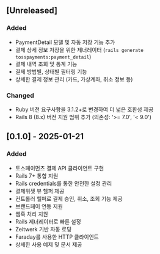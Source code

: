 ## [Unreleased]

### Added

- PaymentDetail 모델 및 자동 저장 기능 추가
- 결제 상세 정보 저장을 위한 제너레이터 (`rails generate tosspayments:payment_detail`)
- 결제 내역 조회 및 통계 기능
- 결제 방법별, 상태별 필터링 기능
- 상세한 결제 정보 관리 (카드, 가상계좌, 취소 정보 등)

### Changed

- Ruby 버전 요구사항을 3.1.2+로 변경하여 더 넓은 호환성 제공
- Rails 8 (8.x) 버전 지원 범위 추가 (의존성: '>= 7.0', '< 9.0')

## [0.1.0] - 2025-01-21

### Added

- 토스페이먼츠 결제 API 클라이언트 구현
- Rails 7+ 통합 지원
- Rails credentials를 통한 안전한 설정 관리
- 결제위젯 뷰 헬퍼 제공
- 컨트롤러 헬퍼로 결제 승인, 취소, 조회 기능 제공
- 브랜드페이 연동 지원
- 웹훅 처리 지원
- Rails 제너레이터로 빠른 설정
- Zeitwerk 기반 자동 로딩
- Faraday를 사용한 HTTP 클라이언트
- 상세한 사용 예제 및 문서 제공
